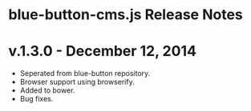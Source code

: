 # blue-button-cms.js Release Notes

# v.1.3.0 - December 12, 2014
- Seperated from blue-button repository.
- Browser support using browserify.
- Added to bower.
- Bug fixes.
